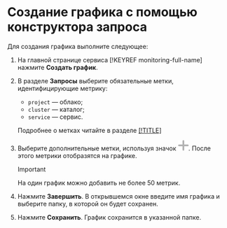 # Создание графика с помощью  конструктора запроса

Для создания графика выполните следующее:

1. На главной странице сервиса [!KEYREF monitoring-full-name] нажмите **Создать график**.
1. В разделе **Запросы** выберите обязательные метки, идентифицирующие метрику:
    - `project` — облако;
    - `cluster` — каталог;
    - `service` — сервис.

    Подробнее о метках читайте в разделе [[!TITLE]](../../concepts/data-model.md)
  
1. Выберите дополнительные метки, используя значок ![image](../../_assets/plus-sign.svg). После этого метрики отобразятся на графике.
    
    > [!IMPORTANT]
    >
    > На один график можно добавить не более 50 метрик.

1. Нажмите **Завершить**. В открывшемся окне введите имя графика и выберите папку, в которой он будет сохранен.
1. Нажмите **Сохранить**. График сохранится в указанной папке.

